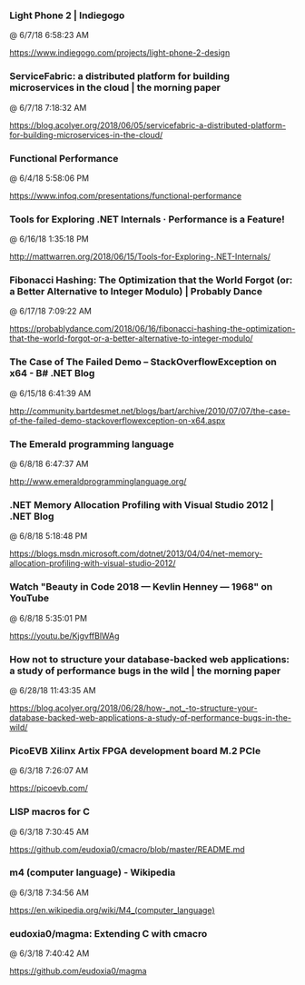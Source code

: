 ﻿

### Light Phone 2 | Indiegogo
@ 6/7/18 6:58:23 AM

https://www.indiegogo.com/projects/light-phone-2-design



### ServiceFabric: a distributed platform for building microservices in the cloud | the morning paper
@ 6/7/18 7:18:32 AM

https://blog.acolyer.org/2018/06/05/servicefabric-a-distributed-platform-for-building-microservices-in-the-cloud/




### Functional Performance
@ 6/4/18 5:58:06 PM

https://www.infoq.com/presentations/functional-performance




### Tools for Exploring .NET Internals · Performance is a Feature!
@ 6/16/18 1:35:18 PM

http://mattwarren.org/2018/06/15/Tools-for-Exploring-.NET-Internals/




### Fibonacci Hashing: The Optimization that the World Forgot (or: a Better Alternative to Integer Modulo) | Probably Dance
@ 6/17/18 7:09:22 AM

https://probablydance.com/2018/06/16/fibonacci-hashing-the-optimization-that-the-world-forgot-or-a-better-alternative-to-integer-modulo/




### The Case of The Failed Demo – StackOverflowException on x64 - B# .NET Blog
@ 6/15/18 6:41:39 AM

http://community.bartdesmet.net/blogs/bart/archive/2010/07/07/the-case-of-the-failed-demo-stackoverflowexception-on-x64.aspx




### The Emerald programming language
@ 6/8/18 6:47:37 AM

http://www.emeraldprogramminglanguage.org/



### .NET Memory Allocation Profiling with Visual Studio 2012 | .NET Blog
@ 6/8/18 5:18:48 PM

https://blogs.msdn.microsoft.com/dotnet/2013/04/04/net-memory-allocation-profiling-with-visual-studio-2012/



### Watch "Beauty in Code 2018 — Kevlin Henney — 1968" on YouTube
@ 6/8/18 5:35:01 PM

https://youtu.be/KjgvffBlWAg




### How not to structure your database-backed web applications: a study of performance bugs in the wild | the morning paper
@ 6/28/18 11:43:35 AM

https://blog.acolyer.org/2018/06/28/how-_not_-to-structure-your-database-backed-web-applications-a-study-of-performance-bugs-in-the-wild/




### PicoEVB Xilinx Artix FPGA development board M.2 PCIe
@ 6/3/18 7:26:07 AM

https://picoevb.com/



### LISP macros for C
@ 6/3/18 7:30:45 AM

https://github.com/eudoxia0/cmacro/blob/master/README.md



### m4 (computer language) - Wikipedia
@ 6/3/18 7:34:56 AM

https://en.wikipedia.org/wiki/M4_(computer_language)



### eudoxia0/magma: Extending C with cmacro
@ 6/3/18 7:40:42 AM

https://github.com/eudoxia0/magma


